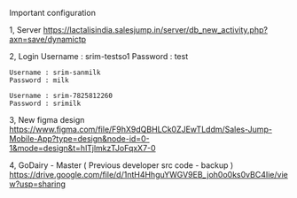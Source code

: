 Important configuration

 1, Server
    https://lactalisindia.salesjump.in/server/db_new_activity.php?axn=save/dynamictp
 
 2, Login 
    Username : srim-testso1
    Password : test

    Username : srim-sanmilk
    Password : milk

    Username : srim-7825812260
    Password : srimilk
 
 3, New figma design
    https://www.figma.com/file/F9hX9dQBHLCk0ZJEwTLddm/Sales-Jump-Mobile-App?type=design&node-id=0-1&mode=design&t=hlTjlmkzTJoFqxX7-0
 
4, GoDairy - Master ( Previous developer src code - backup )
   https://drive.google.com/file/d/1ntH4HhguYWGV9EB_joh0o0ks0vBC4Iie/view?usp=sharing